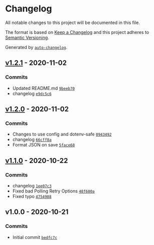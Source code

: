 # Changelog

All notable changes to this project will be documented in this file.

The format is based on [Keep a Changelog](https://keepachangelog.com/en/1.0.0/)
and this project adheres to [Semantic Versioning](https://semver.org/spec/v2.0.0.html).

Generated by [`auto-changelog`](https://github.com/CookPete/auto-changelog).

## [v1.2.1](https://github.com/martinholden-skillsoft/node-percipio-learneractivityreport/compare/v1.2.0...v1.2.1) - 2020-11-02

### Commits

- Updated README.md [`9beeb70`](https://github.com/martinholden-skillsoft/node-percipio-learneractivityreport/commit/9beeb7047d703bfa30d14fbb54452cf178e1d296)
- changelog [`e9dc5c6`](https://github.com/martinholden-skillsoft/node-percipio-learneractivityreport/commit/e9dc5c62b57f1afa1d9dbee1f6bb5032ee5a7168)

## [v1.2.0](https://github.com/martinholden-skillsoft/node-percipio-learneractivityreport/compare/v1.1.0...v1.2.0) - 2020-11-02

### Commits

- Changes to use config and dotenv-safe [`0943492`](https://github.com/martinholden-skillsoft/node-percipio-learneractivityreport/commit/09434929c31050c2f3ca272fb8815ac4b7d6daaa)
- changelog [`66cff8a`](https://github.com/martinholden-skillsoft/node-percipio-learneractivityreport/commit/66cff8a5f91f8642740477ee3a0fc4cb63d97345)
- Format JSON on save [`5face68`](https://github.com/martinholden-skillsoft/node-percipio-learneractivityreport/commit/5face68fa5b6ae62100197d0993f79cb5f3430a2)

## [v1.1.0](https://github.com/martinholden-skillsoft/node-percipio-learneractivityreport/compare/v1.0.0...v1.1.0) - 2020-10-22

### Commits

- changelog [`1ee07c3`](https://github.com/martinholden-skillsoft/node-percipio-learneractivityreport/commit/1ee07c3e4bb438d299232bd81b2bbf00db965685)
- Fixed bad Polling Retry Options [`48f600a`](https://github.com/martinholden-skillsoft/node-percipio-learneractivityreport/commit/48f600a55f4b0835497645232bd7922609aebfb6)
- Fixed typo [`4754988`](https://github.com/martinholden-skillsoft/node-percipio-learneractivityreport/commit/475498864336721f5da2a808f8d1d7e8cbaf5230)

## v1.0.0 - 2020-10-21

### Commits

- Initial commit [`bedfc7c`](https://github.com/martinholden-skillsoft/node-percipio-learneractivityreport/commit/bedfc7cf819e29c9f2c8d9f7f6b2b6d2193dcf95)
